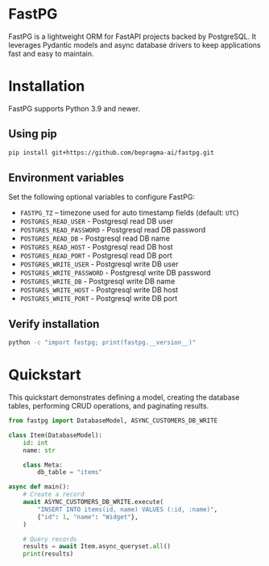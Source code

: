 # FastPG

FastPG is a lightweight ORM for FastAPI projects backed by PostgreSQL. It leverages Pydantic models and async database drivers to keep applications fast and easy to maintain.

# Installation

FastPG supports Python 3.9 and newer.

## Using pip

```bash
pip install git+https://github.com/bepragma-ai/fastpg.git
```

## Environment variables

Set the following optional variables to configure FastPG:

- ``FASTPG_TZ`` – timezone used for auto timestamp fields (default: ``UTC``)
- ``POSTGRES_READ_USER`` - Postgresql read DB user
- ``POSTGRES_READ_PASSWORD`` - Postgresql read DB password
- ``POSTGRES_READ_DB`` - Postgresql read DB name
- ``POSTGRES_READ_HOST`` - Postgresql read DB host
- ``POSTGRES_READ_PORT`` - Postgresql read DB port
- ``POSTGRES_WRITE_USER`` - Postgresql write DB user
- ``POSTGRES_WRITE_PASSWORD`` - Postgresql write DB password
- ``POSTGRES_WRITE_DB`` - Postgresql write DB name
- ``POSTGRES_WRITE_HOST`` - Postgresql write DB host
- ``POSTGRES_WRITE_PORT`` - Postgresql write DB port

## Verify installation

```bash
python -c "import fastpg; print(fastpg.__version__)"
```

# Quickstart

This quickstart demonstrates defining a model, creating the database tables,
performing CRUD operations, and paginating results.

```python
from fastpg import DatabaseModel, ASYNC_CUSTOMERS_DB_WRITE

class Item(DatabaseModel):
    id: int
    name: str

    class Meta:
        db_table = "items"

async def main():
    # Create a record
    await ASYNC_CUSTOMERS_DB_WRITE.execute(
        "INSERT INTO items(id, name) VALUES (:id, :name)",
        {"id": 1, "name": "Widget"},
    )

    # Query records
    results = await Item.async_queryset.all()
    print(results)
```
